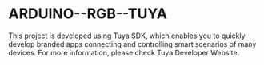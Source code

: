 # ARDUINO--RGB--TUYA
This project is developed using Tuya SDK, which enables you to quickly develop branded apps connecting and controlling smart scenarios of many devices.
For more information, please check Tuya Developer Website.
